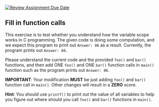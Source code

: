 [![Review Assignment Due Date](https://classroom.github.com/assets/deadline-readme-button-22041afd0340ce965d47ae6ef1cefeee28c7c493a6346c4f15d667ab976d596c.svg)](https://classroom.github.com/a/ONxRgFo5)
## Fill in function calls

This exercise is to test whether you understand how the variable scope works in C programming. The given code is doing some computation, and we expect this program to print out `Answer: 86` as a result. Currently, the program prints out `Answer: 66`. 

Please understand the current code and the provided `foo()` and `bar()` functions, and then add ONE `foo()` and ONE `bar()` function calls in `main()` function such as the program prints out `Answer: 86`.

**IMPORTANT**: Your modification **MUST** be just adding `foo()` and `bar()` function call in `main()`. Other changes will result in a **ZERO** score.

**Hint**: You should use `printf()` to print out the value of all variables to help you figure out where should you call `foo()` and `bar()` functions in `main()`.
